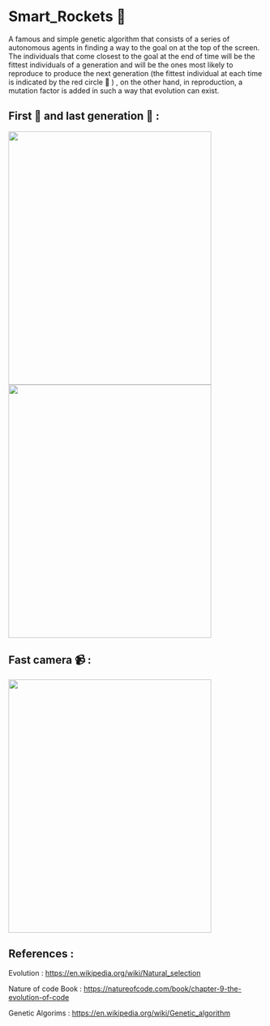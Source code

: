 # Smart_Rockets :rocket:
A famous and simple genetic algorithm that consists of a series of autonomous agents in finding a way to the goal on at the top of the screen.
The individuals that come closest to the goal at the end of time will be the fittest individuals of a generation and will be the ones most likely to reproduce to produce the next generation (the fittest individual at each time is indicated by the red circle :red_circle: ) , on the other hand, in reproduction, a mutation factor is added in such a way that evolution can exist.

## First :baby: and last generation :older_man: :
<img src="https://user-images.githubusercontent.com/69701088/182141078-2b066c7a-688a-4ea6-82ce-c6d6a0228c3b.gif" width="400" height="500"/> <img src="https://user-images.githubusercontent.com/69701088/182141936-b259dc18-aae9-4fd5-a03a-4ad85dbb46b2.gif" width="400" height="500"/> 
## Fast camera :video_camera: :
<img src="https://user-images.githubusercontent.com/69701088/182138448-ea5fbcc9-00aa-42d0-97b7-cf61a23fade3.gif" width="400" height="500"/> 

## References :

Evolution : https://en.wikipedia.org/wiki/Natural_selection

Nature of code Book : https://natureofcode.com/book/chapter-9-the-evolution-of-code

Genetic Algorims : https://en.wikipedia.org/wiki/Genetic_algorithm 
